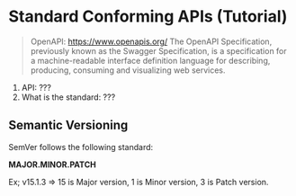 # Standard Conforming APIs (Tutorial)

> OpenAPI: https://www.openapis.org/
> The OpenAPI Specification, previously known as the Swagger Specification, is a specification for a machine-readable interface definition language for describing, producing, consuming and visualizing web services.

1. API: ???
2. What is the standard: ???

## Semantic Versioning

SemVer follows the following standard:

**MAJOR.MINOR.PATCH**

Ex; v15.1.3 => 15 is Major version, 1 is Minor version, 3 is Patch version.